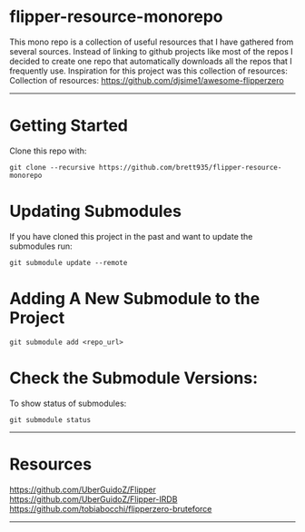 # flipper-resource-monorepo

This mono repo is a collection of useful resources that I have gathered from several sources. Instead of linking to github projects like most of the repos I decided to create one repo that automatically downloads all the repos that I frequently use. Inspiration for this project was this collection of resources: Collection of resources: https://github.com/djsime1/awesome-flipperzero

---

# Getting Started
Clone this repo with:
```
git clone --recursive https://github.com/brett935/flipper-resource-monorepo
```

# Updating Submodules
If you have cloned this project in the past and want to update the submodules run:
```
git submodule update --remote
```

# Adding A New Submodule to the Project
```
git submodule add <repo_url>
```

# Check the Submodule Versions:
To show status of submodules:
```
git submodule status
```

---

# Resources
https://github.com/UberGuidoZ/Flipper
https://github.com/UberGuidoZ/Flipper-IRDB
https://github.com/tobiabocchi/flipperzero-bruteforce

---

